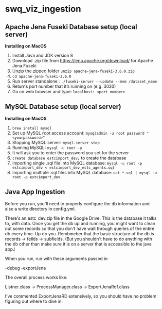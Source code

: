 # swq_viz_ingestion

## Apache Jena Fuseki Database setup (local server)
**Installing on MacOS**
1. Install Java and JDK version 8
1. Download .zip file from https://jena.apache.org/download/ for Apache Jena Fuseki
1. Unzip the zipped folder ```unzip apache-jena-fuseki-3.6.0.zip```
1. ```cd apache-jena-fuseki-3.6.0```
1. Run server standalone :
```./fuseki-server --update --mem /dataset_name```
1. Returns port number that it’s running on (e.g. 3030)
1. Go on web browser and type: ```localhost: <port number>```

## MySQL Database setup (local server)
**Installing on MacOS**
1. ```brew install mysql```
1. Set up MySQL root access account: ```mysqladmin -u root password "<yourpassword>"```
1. Stopping MySQL server: ```mysql.server stop```
1. Running MySQL: ```mysql -u root -p```
1. It will ask you to enter the password you set for the server
1. ```create database estcimport_dev;``` to create the database
1. Importing single .sql file into MySQL database: ```mysql -u root -p estcimport_dev < estcimport_dev_estc_agents.sql ```
1. Importing multiple .sql files into MySQL database: ```cat *.sql | mysql -u root -p estcimport_dev```

## Java App Ingestion

Before you run, you'll need to properly configure the
db information and also a write directory in config.yml.

There's an estc_dev.zip file in the Google Drive.  This
is the database it talks to, with data.  Once you get the 
db up and running, you might want to clean out some records
so that you don't have wait through queries of the entire db
every time. Up do you.  Rembmeber that the basic structure
of the db is records -> feilds -> subfields.  (But you 
shouldn't have to do anything with the db other than make
sure it is on a server that is accessible to the java app.)

When you run, run with these arguments passed in:

-debug -exportJena

The overall process works like:

Listner.class -> ProcessManager.class -> ExportJenaRdf.class

I've commented ExportJenaRD extensively, so you 
should have no problem figuring out where to dive in.
